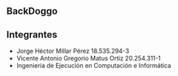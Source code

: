 

## BackDoggo



## Integrantes
  * Jorge Héctor Millar Pérez 18.535.294-3
  * Vicente Antonio Gregorio Matus Ortiz 20.254.311-1
  * Ingeniería de Ejecución en Computación e Informática

